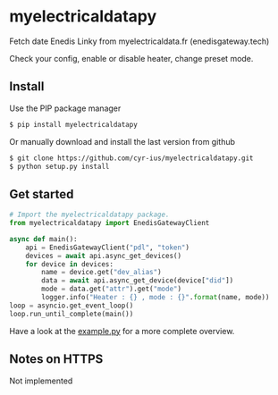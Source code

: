 # myelectricaldatapy
Fetch date Enedis Linky from myelectricaldata.fr (enedisgateway.tech)

Check your config, enable or disable heater, change preset mode.

Install
-------
Use the PIP package manager
```bash
$ pip install myelectricaldatapy
```

Or manually download and install the last version from github
```bash
$ git clone https://github.com/cyr-ius/myelectricaldatapy.git
$ python setup.py install
```
Get started
-----------
```python
# Import the myelectricaldatapy package.
from myelectricaldatapy import EnedisGatewayClient

async def main():
    api = EnedisGatewayClient("pdl", "token")
    devices = await api.async_get_devices()
    for device in devices:
        name = device.get("dev_alias")
        data = await api.async_get_device(device["did"])
        mode = data.get("attr").get("mode")
        logger.info("Heater : {} , mode : {}".format(name, mode))
loop = asyncio.get_event_loop()
loop.run_until_complete(main())
```
Have a look at the [example.py](https://github.com/cyr-ius/heatzypy/blob/master/example.py) for a more complete overview.

Notes on HTTPS
--------------
Not implemented
